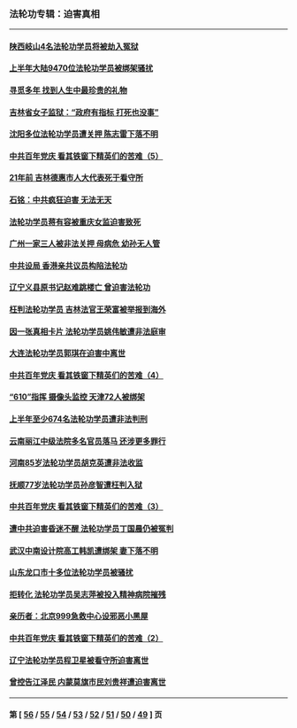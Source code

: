 ### 法轮功专辑：迫害真相
---
#### [陕西岐山4名法轮功学员将被劫入冤狱](../../pages/nf4379/n13083690.md?07130430) 
#### [上半年大陆9470位法轮功学员被绑架骚扰](../../pages/nf4379/n13081326.md?07130430) 
#### [寻觅多年 找到人生中最珍贵的礼物](../../pages/nf4379/n13066268.md?07130430) 
#### [吉林省女子监狱：“政府有指标 打死也没事”](../../pages/nf4379/n13077655.md?07130430) 
#### [沈阳多位法轮功学员遭关押 陈志雷下落不明](../../pages/nf4379/n13078423.md?07130430) 
#### [中共百年党庆 看其铁窗下精英们的苦难（5）](../../pages/nf4379/n13076766.md?07130430) 
#### [21年前 吉林德惠市人大代表死于看守所](../../pages/nf4379/n13076677.md?07130430) 
#### [石铭：中共疯狂迫害 无法无天](../../pages/nf4379/n13077078.md?07130430) 
#### [法轮功学员蒋有容被重庆女监迫害致死](../../pages/nf4379/n13076179.md?07130430) 
#### [广州一家三人被非法关押 母病危 幼孙无人管](../../pages/nf4379/n13076082.md?07130430) 
#### [中共设局 香港亲共议员构陷法轮功](../../pages/nf4379/n13074601.md?07130430) 
#### [辽宁义县原书记赵难跳楼亡 曾迫害法轮功](../../pages/nf4379/n13074283.md?07130430) 
#### [枉判法轮功学员 吉林法官王荣富被举报到海外](../../pages/nf4379/n13073687.md?07130430) 
#### [因一张真相卡片 法轮功学员姚伟敏遭非法庭审](../../pages/nf4379/n13072119.md?07130430) 
#### [大连法轮功学员郭琪在迫害中离世](../../pages/nf4379/n13068800.md?07130430) 
#### [中共百年党庆 看其铁窗下精英们的苦难（4）](../../pages/nf4379/n13071329.md?07130430) 
#### [“610”指挥 摄像头监控 天津72人被绑架](../../pages/nf4379/n13069798.md?07130430) 
#### [上半年至少674名法轮功学员遭非法判刑](../../pages/nf4379/n13069232.md?07130430) 
#### [云南丽江中级法院多名官员落马 还涉更多罪行](../../pages/nf4379/n13066824.md?07130430) 
#### [河南85岁法轮功学员胡克英遭非法收监](../../pages/nf4379/n13056270.md?07130430) 
#### [抚顺77岁法轮功学员孙彦智遭枉判入狱](../../pages/nf4379/n13066556.md?07130430) 
#### [中共百年党庆 看其铁窗下精英们的苦难（3）](../../pages/nf4379/n13065400.md?07130430) 
#### [遭中共迫害昏迷不醒 法轮功学员丁国晨仍被冤判](../../pages/nf4379/n13065106.md?07130430) 
#### [武汉中南设计院高工韩凯遭绑架 妻下落不明](../../pages/nf4379/n13064124.md?07130430) 
#### [山东龙口市十多位法轮功学员被骚扰](../../pages/nf4379/n13061296.md?07130430) 
#### [拒转化 法轮功学员吴志萍被投入精神病院摧残](../../pages/nf4379/n13061005.md?07130430) 
#### [亲历者：北京999急救中心设邪恶小黑屋](../../pages/nf4379/n13061303.md?07130430) 
#### [中共百年党庆 看其铁窗下精英们的苦难（2）](../../pages/nf4379/n13060332.md?07130430) 
#### [辽宁法轮功学员程卫星被看守所迫害离世](../../pages/nf4379/n13058554.md?07130430) 
#### [曾控告江泽民 内蒙莫旗市民刘贵祥遭迫害离世](../../pages/nf4379/n13058000.md?07130430) 

---
#### 第 [ [56](./56.md?07130430) / [55](./55.md?07130430) / [54](./54.md?07130430) / [53](./53.md?07130430) / [52](./52.md?07130430) / [51](./51.md?07130430) / [50](./50.md?07130430) / [49](./49.md?07130430) ] 页

